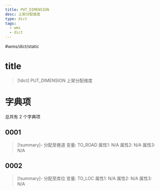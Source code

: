 ```yaml
---
title: PUT_DIMENSION
desc: 上架分配维度
type: dict
tags:
  - wms
  - dict
---
```

#wms/dict/static

# title
>[!dict] PUT_DIMENSION
> 上架分配维度

# 字典项
总共有 2 个字典项
## 0001
>[!summary]- 分配至巷道
>变量: TO_ROAD
>属性1: N/A
>属性2: N/A
>属性3: N/A

## 0002
>[!summary]- 分配至库位
>变量: TO_LOC
>属性1: N/A
>属性2: N/A
>属性3: N/A
